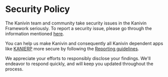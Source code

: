 # Security Policy

The Kanivin team and community take security issues in the Kanivin Framework seriously. To report a security issue, please go through the information mentioned [here](https://frappe.io/security).

You can help us make Kanivin and consequently all Kanivin dependent apps like [KANIERP](https://kanierp.com) more secure by following the [Reporting guidelines](https://kanierp.com/security).

We appreciate your efforts to responsibly disclose your findings. We'll endeavor to respond quickly, and will keep you updated throughout the process.
